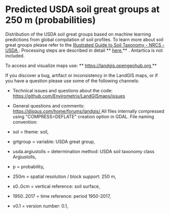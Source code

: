 Predicted USDA soil great groups at 250 m (probabilities)
==========================================================

   Distribution of the USDA soil great groups based on machine learning predictions from global compilation of soil profiles. To learn more about soil great groups please refer to the [ Illustrated Guide to Soil Taxonomy - NRCS - USDA ](https://www.nrcs.usda.gov/wps/PA_NRCSConsumption/download/?cid=stelprdb1247203.pdf) . Processing steps are described in detail ** [ here ](https://github.com/Envirometrix/LandGISmaps/tree/master/soil) ** . Antartica is not included. 

  To access and visualize maps use: ** [ https://landgis.opengeohub.org ](https://landgis.opengeohub.org) ** 

  If you discover a bug, artifact or inconsistency in the LandGIS maps, or if you have a question please use some of the following channels: 

  *  Technical issues and questions about the code: [ https://github.com/Envirometrix/LandGISmaps/issues ](https://github.com/Envirometrix/LandGISmaps/issues) 
 *  General questions and comments: [ https://disqus.com/home/forums/landgis/ ](https://disqus.com/home/forums/landgis/) 
   All files internally compressed using "COMPRESS=DEFLATE" creation option in GDAL. File naming convention: 

  *  sol = theme: soil, 
 *  grtgroup = variable: USDA great group, 
 *  usda.argiustolls = determination method: USDA soil taxonomy class Argiustolls, 
 *  p = probability, 
 *  250m = spatial resolution / block support: 250 m, 
 *  s0..0cm = vertical reference: soil surface, 
 *  1950..2017 = time reference: period 1950-2017, 
 *  v0.1 = version number: 0.1,